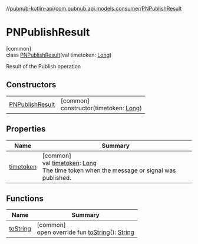 //[pubnub-kotlin-api](../../../index.md)/[com.pubnub.api.models.consumer](../index.md)/[PNPublishResult](index.md)

# PNPublishResult

[common]\
class [PNPublishResult](index.md)(val timetoken: [Long](https://kotlinlang.org/api/latest/jvm/stdlib/kotlin/-long/index.html))

Result of the Publish operation

## Constructors

| | |
|---|---|
| [PNPublishResult](-p-n-publish-result.md) | [common]<br>constructor(timetoken: [Long](https://kotlinlang.org/api/latest/jvm/stdlib/kotlin/-long/index.html)) |

## Properties

| Name | Summary |
|---|---|
| [timetoken](timetoken.md) | [common]<br>val [timetoken](timetoken.md): [Long](https://kotlinlang.org/api/latest/jvm/stdlib/kotlin/-long/index.html)<br>The time token when the message or signal was published. |

## Functions

| Name | Summary |
|---|---|
| [toString](to-string.md) | [common]<br>open override fun [toString](to-string.md)(): [String](https://kotlinlang.org/api/latest/jvm/stdlib/kotlin/-string/index.html) |
